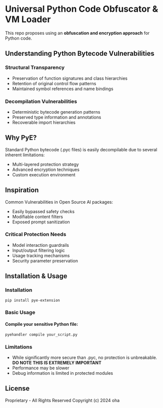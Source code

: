 # Universal Python Code Obfuscator & VM Loader

This repo proposes using an **obfuscation and encryption approach** for Python code.

## Understanding Python Bytecode Vulnerabilities

### Structural Transparency

* Preservation of function signatures and class hierarchies
* Retention of original control flow patterns
* Maintained symbol references and name bindings

### Decompilation Vulnerabilities

* Deterministic bytecode generation patterns
* Preserved type information and annotations
* Recoverable import hierarchies

## Why PyE?

Standard Python bytecode (.pyc files) is easily decompilable due to several inherent limitations:

* Multi-layered protection strategy
* Advanced encryption techniques
* Custom execution environment

## Inspiration 
Common Vulnerabilities in Open Source AI packages: 

* Easily bypassed safety checks
* Modifiable content filters
* Exposed prompt sanitization

### Critical Protection Needs

* Model interaction guardrails
* Input/output filtering logic
* Usage tracking mechanisms
* Security parameter preservation

## Installation & Usage

### Installation

`pip install pye-extension`

### Basic Usage

#### Compile your sensitive Python file:

`pyehandler compile your_script.py`

### Limitations

* While significantly more secure than .pyc, no protection is unbreakable. **DO NOTE THIS IS EXTREMELY IMPORTANT**
* Performance may be slower
* Debug information is limited in protected modules

## License
Proprietary - All Rights Reserved
Copyright (c) 2024 oha